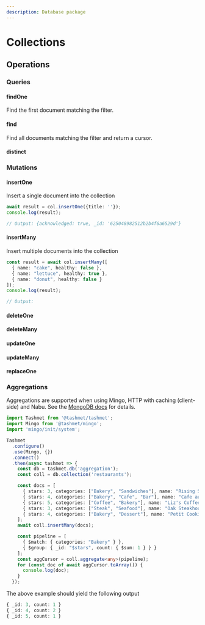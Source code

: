 ```yaml
---
description: Database package
---
```


# Collections

## Operations

### Queries

#### findOne

Find the first document matching the filter.

#### find

Find all documents matching the filter and return a cursor.

#### distinct

### Mutations

#### insertOne

Insert a single document into the collection

```typescript
await result = col.insertOne({title: ''});
console.log(result);

// Output: {acknowledged: true, _id: '625048982512b2b4f6a6529d'}
```

#### insertMany

Insert multiple documents into the collection

```typescript
const result = await col.insertMany([
  { name: "cake", healthy: false },
  { name: "lettuce", healthy: true },
  { name: "donut", healthy: false }
]);
console.log(result);

// Output:
```

####

#### deleteOne

#### deleteMany

#### updateOne

#### updateMany

#### replaceOne

### Aggregations

Aggregations are supported when using Mingo, HTTP with caching (client-side) and Nabu. See the [MongoDB docs](https://www.mongodb.com/docs/drivers/node/current/fundamentals/aggregation/) for details.

```typescript
import Tashmet from '@tashmet/tashmet';
import Mingo from '@tashmet/mingo';
import 'mingo/init/system';

Tashmet
  .configure()
  .use(Mingo, {})
  .connect()
  .then(async tashmet => {
    const db = tashmet.db('aggregation');
    const coll = db.collection('restaurants');

    const docs = [
      { stars: 3, categories: ["Bakery", "Sandwiches"], name: "Rising Sun Bakery" },
      { stars: 4, categories: ["Bakery", "Cafe", "Bar"], name: "Cafe au Late" },
      { stars: 5, categories: ["Coffee", "Bakery"], name: "Liz's Coffee Bar" },
      { stars: 3, categories: ["Steak", "Seafood"], name: "Oak Steakhouse" },
      { stars: 4, categories: ["Bakery", "Dessert"], name: "Petit Cookie" },
    ];
    await coll.insertMany(docs);

    const pipeline = [
      { $match: { categories: "Bakery" } },
      { $group: { _id: "$stars", count: { $sum: 1 } } }
    ];
    const aggCursor = coll.aggregate<any>(pipeline);
    for (const doc of await aggCursor.toArray()) {
      console.log(doc);
    }
  });

```

The above example should yield the following output

```typescript
{ _id: 3, count: 1 }
{ _id: 4, count: 2 }
{ _id: 5, count: 1 }
```
